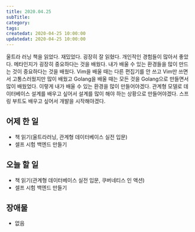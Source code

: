 ```yaml
---
title: 2020.04.25
subTitle:
category:
tags:
createdat: 2020-04-25 10:00:00
updatedat: 2020-04-25 10:00:00
---
```


울트라 러닝 책을 읽었다. 재밌었다. 굉장히 잘 읽혔다. 개인적인 경험들이 많아서 좋았다. 메타인지가 굉장히 중요하다는 것을 배웠다. 내가 배울 수 있는 환경들을 많이 만드는 것이 중요하다는 것을 배웠다. Vim을 배울 때는 다른 편집기를 안 쓰고 Vim만 쓰면서 고통스러웠지만 많이 배웠고 Golang을 배울 때는 모든 것을 Golang으로 만들면서 많이 배웠었다. 이렇게 내가 배울 수 있는 환경을 많이 만들어야겠다. 관계형 모델로 데이터베이스 설계를 배우고 싶어서 설계를 많이 해야 하는 상황으로 만들어야겠다. 스프링 부트도 배우고 싶어서 개발을 시작해야겠다.

## 어제 한 일

* 책 읽기(울트라러닝, 관계형 데이터베이스 실전 입문)
* 셀프 시험 백엔드 만들기

## 오늘 할 일

* 책 읽기(관계형 데이터베이스 실전 입문, 쿠버네티스 인 액션)
* 셀프 시험 백엔드 만들기

## 장애물

* 없음
